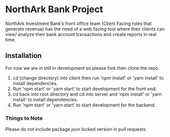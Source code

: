 # NorthArk Bank Project

NorthArk Investment Bank’s front office team (Client Facing roles that generate revenue) has the need of a web facing tool where their clients can view/ analyze their bank account transactions and create reports in real time.

## Installation

For now we are in still in development so please fork then clone the repo.
1. cd (change directory) into client then run 'npm install' or 'yarn install' to install dependencies.
2. Run 'npm start' or 'yarn start' to start development for the front end.
3. cd back into root directory and cd into server and 'npm install' or 'yarn install' to install dependencies.
4. Run 'npm start' or 'yarn start' to start development for the backend.

### Things to Note

Please do not include package.json locked version in pull requests.